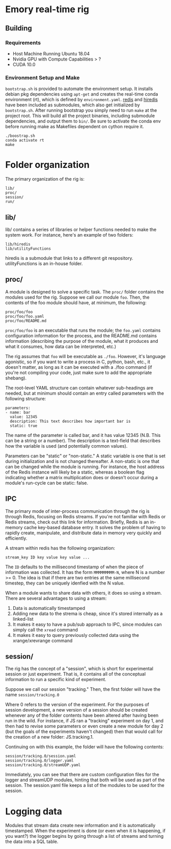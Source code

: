 # Emory real-time rig
## Building
### Requirements
* Host Machine Running Ubuntu 18.04
* Nvidia GPU with Compute Capabilities > ?
* CUDA 10.0

### Environment Setup and Make
`bootstrap.sh` is provided to automate the environment setup. It installs debian pkg dependencies using `apt-get` and creates the real-time conda environment (rt), which is defined by `environment.yaml`. [redis](https://github.com/antirez/redis) and [hiredis](https://github.com/redis/hiredis) have been included as submodules, which also get initialized by `bootstrap.sh`. After running bootstrap you simply need to run `make` at the project root. This will build all the project binaries, including submodule dependencies, and output them to `bin/`. Be sure to activate the conda env before running make as Makefiles dependent on cython require it.
```
./boostrap.sh
conda activate rt
make
```

# Folder organization

The primary organization of the rig is:

```
lib/
proc/
session/
run/
```


## lib/

lib/ contains a series of libraries or helper functions needed to make the system work. For instance, here's an example of two folders:

```
lib/hiredis
lib/utilityFunctions
```

hiredis is a submodule that links to a different git respository. utilityFunctions is an in-house folder.

## proc/

A module is designed to solve a specific task. The `proc/` folder contains the modules used for the rig. Suppose we call our module `foo`. Then, the contents of the foo module should have, at minimum, the following:

```
proc/foo/foo
proc/foo/foo.yaml
proc/foo/README.md
```

`proc/foo/foo` is an executable that runs the module; the `foo.yaml` contains configuration information for the process, and the README.md contains information (describing the purpose of the module, what it produces and what it consumes, how data can be interpreted, etc.)

The rig assumes that `foo` will be executable as `./foo`. However, it's language agonistic, so if you want to write a process in C, python, bash, etc., it doesn't matter, as long as it can be executed with a ./foo command (if you're not compiling your code, just make sure to add the appropriate shebang).

The root-level YAML structure can contain whatever sub-headings are needed, but at minimum should contain an entry called parameters with the following structure:

```
parameters:
- name: bar
  value: 12345
  description: This text describes how important bar is
  static: true
```

The name of the parameter is called bar, and it has value 12345 (N.B. This can be a string or a number). The description is a text-field that describes how the variable is used (and potentially common values). 

Parameters can be "static" or "non-static." A static variable is one that is set during initialization and is not changed thereafter. A non-static is one that can be changed while the module is running. For instance, the host address of the Redis instance will likely be a static, whereas a boolean flag indicating whether a matrix multiplication does or doesn't occur during a module's run-cycle can be static: false. 

## IPC

The primary mode of inter-process communication through the rig is through Redis, focusing on Redis streams. If you're not familiar with Redis or Redis streams, check out this link for information. Briefly, Redis is an in-memory cache key-based database entry. It solves the problem of having to rapidly create, manipulate, and distribute data in memory very quickly and efficiently. 

A stream within redis has the following organization:

```
stream_key ID key value key value ...
```


The `ID` defaults to the millisecond timestamp of when the piece of information was collected. It has the form `MMMMMMMMM-N`, where N is a number >= 0. The idea is that if there are two entries at the same millisecond timestep, they can be uniquely idenfied with the N value. 

When a module wants to share data with others, it does so using a stream. There are several advantages to using a stream: 

1. Data is automatically timestamped
2. Adding new data to the strema is cheap, since it's stored internally as a linked-list
3. It makes it easy to have a pub/sub approach to IPC, since modules can simply call the `xread` command 
4. It makes it easy to query previously collected data using the xrange/xrevrange command





## session/

The rig has the concept of a "session", which is short for experimental session or just experiment. That is, it contains all of the conceptual information to run a specific kind of experiment.

Suppose we call our session "tracking." Then, the first folder will have the name `session/tracking.0`

Where 0 refers to the version of the experiment. For the purposes of session development, a new version of a session should be created whenever any of the folder contents have been altered after having been run in the wild. For instance, if JS ran a "tracking" experiment on day 1, and then had to revise some parameters or even create a new module for day 2 (but the goals of the experiments haven't changed) then that would call for the creation of a new folder: JS.tracking.1. 

Continuing on with this example, the folder will have the following contents:

```
session/tracking.0/session.yaml
session/tracking.0/logger.yaml
session/tracking.0/streamUDP.yaml
```

Immediately, you can see that there are custom configuration files for the logger and streamUDP modules, hinting that both will be used as part of the session. The session.yaml file keeps a list of the modules to be used for the session.



Logging data
==============

Modules that stream data create new information and it is automatically timestamped. When the experiment is done (or even when it is happening, if you want?) the logger begins by going through a list of streams and turning the data into a SQL table. 


